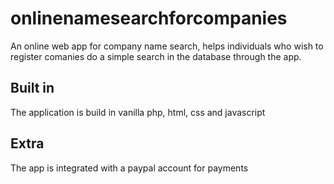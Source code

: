 # onlinenamesearchforcompanies

An online web app for company name search, helps individuals who wish to  register comanies do a simple search in the database through the app.

## Built in
The application is build in vanilla php, html, css and javascript

## Extra
The app is integrated with a paypal account for payments
